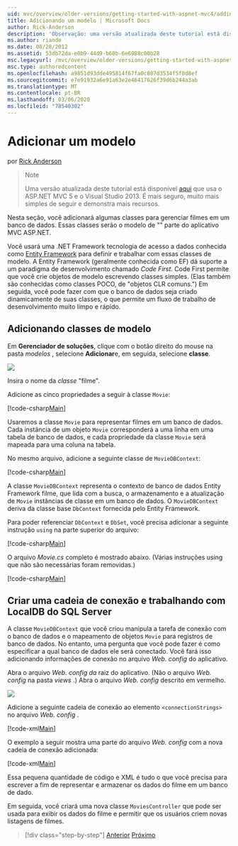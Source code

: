 ```yaml
---
uid: mvc/overview/older-versions/getting-started-with-aspnet-mvc4/adding-a-model
title: Adicionando um modelo | Microsoft Docs
author: Rick-Anderson
description: 'Observação: uma versão atualizada deste tutorial está disponível aqui que usa o ASP.NET MVC 5 e o Visual Studio 2013. É mais seguro, muito mais simples de seguir e demonstrar...'
ms.author: riande
ms.date: 08/28/2012
ms.assetid: 53db72da-e0b9-44d9-b60b-6e6988c00b28
msc.legacyurl: /mvc/overview/older-versions/getting-started-with-aspnet-mvc4/adding-a-model
msc.type: authoredcontent
ms.openlocfilehash: a9851d93dde495814f67fa0c807d3534f5f0d8ef
ms.sourcegitcommit: e7e91932a6e91a63e2e46417626f39d6b244a3ab
ms.translationtype: MT
ms.contentlocale: pt-BR
ms.lasthandoff: 03/06/2020
ms.locfileid: "78540302"
---
```

# <a name="adding-a-model"></a>Adicionar um modelo

por [Rick Anderson](https://twitter.com/RickAndMSFT)

> > [!NOTE]
> > Uma versão atualizada deste tutorial está disponível [aqui](../../getting-started/introduction/getting-started.md) que usa o ASP.NET MVC 5 e o Visual Studio 2013. É mais seguro, muito mais simples de seguir e demonstra mais recursos.

Nesta seção, você adicionará algumas classes para gerenciar filmes em um banco de dados. Essas classes serão o modelo de &quot;&quot; parte do aplicativo MVC ASP.NET.

Você usará uma .NET Framework tecnologia de acesso a dados conhecida como [Entity Framework](https://msdn.microsoft.com/library/bb399572(VS.110).aspx) para definir e trabalhar com essas classes de modelo. A Entity Framework (geralmente conhecida como EF) dá suporte a um paradigma de desenvolvimento chamado *Code First*. Code First permite que você crie objetos de modelo escrevendo classes simples. (Elas também são conhecidas como classes POCO, de &quot;objetos CLR comuns.&quot;) Em seguida, você pode fazer com que o banco de dados seja criado dinamicamente de suas classes, o que permite um fluxo de trabalho de desenvolvimento muito limpo e rápido.

## <a name="adding-model-classes"></a>Adicionando classes de modelo

Em **Gerenciador de soluções**, clique com o botão direito do mouse na pasta *modelos* , selecione **Adicionar**e, em seguida, selecione **classe**.

![](adding-a-model/_static/image1.png)

Insira o nome da *classe* &quot;filme&quot;.

Adicione as cinco propriedades a seguir à classe `Movie`:

[!code-csharp[Main](adding-a-model/samples/sample1.cs)]

Usaremos a classe `Movie` para representar filmes em um banco de dados. Cada instância de um objeto `Movie` corresponderá a uma linha em uma tabela de banco de dados, e cada propriedade da classe `Movie` será mapeada para uma coluna na tabela.

No mesmo arquivo, adicione a seguinte classe de `MovieDBContext`:

[!code-csharp[Main](adding-a-model/samples/sample2.cs)]

A classe `MovieDBContext` representa o contexto de banco de dados Entity Framework filme, que lida com a busca, o armazenamento e a atualização de `Movie` instâncias de classe em um banco de dados. O `MovieDBContext` deriva da classe base `DbContext` fornecida pelo Entity Framework.

Para poder referenciar `DbContext` e `DbSet`, você precisa adicionar a seguinte instrução `using` na parte superior do arquivo:

[!code-csharp[Main](adding-a-model/samples/sample3.cs)]

O arquivo *Movie.cs* completo é mostrado abaixo. (Várias instruções using que não são necessárias foram removidas.)

[!code-csharp[Main](adding-a-model/samples/sample4.cs)]

## <a name="creating-a-connection-string-and-working-with-sql-server-localdb"></a>Criar uma cadeia de conexão e trabalhando com LocalDB do SQL Server

A classe `MovieDBContext` que você criou manipula a tarefa de conexão com o banco de dados e o mapeamento de objetos `Movie` para registros de banco de dados. No entanto, uma pergunta que você pode fazer é como especificar a qual banco de dados ele será conectado. Você fará isso adicionando informações de conexão no arquivo *Web. config* do aplicativo.

Abra o arquivo *Web. config da* raiz do aplicativo. (Não o arquivo *Web. config* na pasta *views* .) Abra o arquivo *Web. config* descrito em vermelho.

![](adding-a-model/_static/image2.png)

Adicione a seguinte cadeia de conexão ao elemento `<connectionStrings>` no arquivo *Web. config* .

[!code-xml[Main](adding-a-model/samples/sample5.xml)]

O exemplo a seguir mostra uma parte do arquivo *Web. config* com a nova cadeia de conexão adicionada:

[!code-xml[Main](adding-a-model/samples/sample6.xml?highlight=6-9)]

Essa pequena quantidade de código e XML é tudo o que você precisa para escrever a fim de representar e armazenar os dados do filme em um banco de dado.

Em seguida, você criará uma nova classe `MoviesController` que pode ser usada para exibir os dados do filme e permitir que os usuários criem novas listagens de filmes.

> [!div class="step-by-step"]
> [Anterior](adding-a-view.md)
> [Próximo](accessing-your-models-data-from-a-controller.md)
